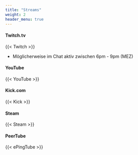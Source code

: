 ```yaml
---
title: "Streams"
weight: 2
header_menu: true
---
```


#### Twitch.tv

{{< Twitch >}}

* Möglicherweise im Chat aktiv zwischen 6pm - 9pm (MEZ)

#### YouTube

{{< YouTube >}}

#### Kick.com

{{< Kick >}}

#### Steam

{{< Steam >}}

#### PeerTube

{{< ePingTube >}}